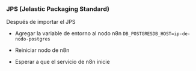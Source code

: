 ### JPS (Jelastic Packaging Standard)

Después de importar el JPS 

* Agregar la variable de entorno al nodo n8n 
    `DB_POSTGRESDB_HOST=ip-de-nodo-postgres`

* Reiniciar nodo de n8n
* Esperar a que el servicio de n8n inicie